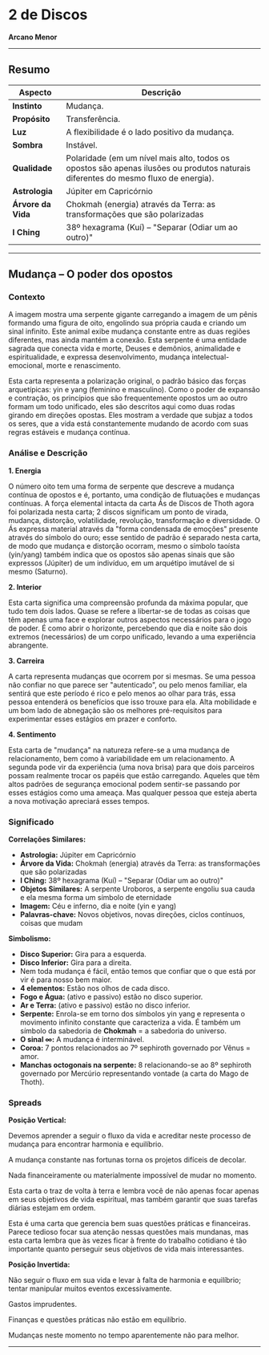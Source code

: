 # 2 de Discos

**Arcano Menor**

---

## Resumo

| Aspecto | Descrição |
|---------|-----------|
| **Instinto** | Mudança. |
| **Propósito** | Transferência. |
| **Luz** | A flexibilidade é o lado positivo da mudança. |
| **Sombra** | Instável. |
| **Qualidade** | Polaridade (em um nível mais alto, todos os opostos são apenas ilusões ou produtos naturais diferentes do mesmo fluxo de energia). |
| **Astrologia** | Júpiter em Capricórnio |
| **Árvore da Vida** | Chokmah (energia) através da Terra: as transformações que são polarizadas |
| **I Ching** | 38º hexagrama (Kuí) – "Separar (Odiar um ao outro)" |

---

## Mudança – O poder dos opostos

### Contexto

A imagem mostra uma serpente gigante carregando a imagem de um pênis formando uma figura de oito, engolindo sua própria cauda e criando um sinal infinito. Este animal exibe mudança constante entre as duas regiões diferentes, mas ainda mantém a conexão. Esta serpente é uma entidade sagrada que conecta vida e morte, Deuses e demônios, animalidade e espiritualidade, e expressa desenvolvimento, mudança intelectual-emocional, morte e renascimento.

Esta carta representa a polarização original, o padrão básico das forças arquetípicas: yin e yang (feminino e masculino). Como o poder de expansão e contração, os princípios que são frequentemente opostos um ao outro formam um todo unificado, eles são descritos aqui como duas rodas girando em direções opostas. Eles mostram a verdade que subjaz a todos os seres, que a vida está constantemente mudando de acordo com suas regras estáveis e mudança contínua.

### Análise e Descrição

**1. Energia**

O número oito tem uma forma de serpente que descreve a mudança contínua de opostos e é, portanto, uma condição de flutuações e mudanças contínuas. A força elemental intacta da carta Ás de Discos de Thoth agora foi polarizada nesta carta; 2 discos significam um ponto de virada, mudança, distorção, volatilidade, revolução, transformação e diversidade. O Ás expressa material através da "forma condensada de emoções" presente através do símbolo do ouro; esse sentido de padrão é separado nesta carta, de modo que mudança e distorção ocorram, mesmo o símbolo taoísta (yin/yang) também indica que os opostos são apenas sinais que são expressos (Júpiter) de um indivíduo, em um arquétipo imutável de si mesmo (Saturno).

**2. Interior**

Esta carta significa uma compreensão profunda da máxima popular, que tudo tem dois lados. Quase se refere a libertar-se de todas as coisas que têm apenas uma face e explorar outros aspectos necessários para o jogo de poder. É como abrir o horizonte, percebendo que dia e noite são dois extremos (necessários) de um corpo unificado, levando a uma experiência abrangente.

**3. Carreira**

A carta representa mudanças que ocorrem por si mesmas. Se uma pessoa não confiar no que parece ser "autenticado", ou pelo menos familiar, ela sentirá que este período é rico e pelo menos ao olhar para trás, essa pessoa entenderá os benefícios que isso trouxe para ela. Alta mobilidade e um bom lado de abnegação são os melhores pré-requisitos para experimentar esses estágios em prazer e conforto.

**4. Sentimento**

Esta carta de "mudança" na natureza refere-se a uma mudança de relacionamento, bem como à variabilidade em um relacionamento. A segunda pode vir da experiência (uma nova brisa) para que dois parceiros possam realmente trocar os papéis que estão carregando. Aqueles que têm altos padrões de segurança emocional podem sentir-se passando por esses estágios como uma ameaça. Mas qualquer pessoa que esteja aberta a nova motivação apreciará esses tempos.

### Significado

**Correlações Similares:**

- **Astrologia:** Júpiter em Capricórnio
- **Árvore da Vida:** Chokmah (energia) através da Terra: as transformações que são polarizadas
- **I Ching:** 38º hexagrama (Kuí) – "Separar (Odiar um ao outro)"
- **Objetos Similares:** A serpente Uroboros, a serpente engoliu sua cauda e ela mesma forma um símbolo de eternidade
- **Imagem:** Céu e inferno, dia e noite (yin e yang)
- **Palavras-chave:** Novos objetivos, novas direções, ciclos contínuos, coisas que mudam

**Simbolismo:**

- **Disco Superior:** Gira para a esquerda.
- **Disco Inferior:** Gira para a direita.
- Nem toda mudança é fácil, então temos que confiar que o que está por vir é para nosso bem maior.
- **4 elementos:** Estão nos olhos de cada disco.
- **Fogo e Água:** (ativo e passivo) estão no disco superior.
- **Ar e Terra:** (ativo e passivo) estão no disco inferior.
- **Serpente:** Enrola-se em torno dos símbolos yin yang e representa o movimento infinito constante que caracteriza a vida. É também um símbolo da sabedoria de **Chokmah** = a sabedoria do universo.
- **O sinal ∞:** A mudança é interminável.
- **Coroa:** 7 pontos relacionados ao 7º sephiroth governado por Vênus = amor.
- **Manchas octogonais na serpente:** 8 relacionando-se ao 8º sephiroth governado por Mercúrio representando vontade (a carta do Mago de Thoth).

### Spreads

**Posição Vertical:**

Devemos aprender a seguir o fluxo da vida e acreditar neste processo de mudança para encontrar harmonia e equilíbrio.

A mudança constante nas fortunas torna os projetos difíceis de decolar.

Nada financeiramente ou materialmente impossível de mudar no momento.

Esta carta o traz de volta à terra e lembra você de não apenas focar apenas em seus objetivos de vida espiritual, mas também garantir que suas tarefas diárias estejam em ordem.

Esta é uma carta que gerencia bem suas questões práticas e financeiras. Parece tedioso focar sua atenção nessas questões mais mundanas, mas esta carta lembra que às vezes ficar à frente do trabalho cotidiano é tão importante quanto perseguir seus objetivos de vida mais interessantes.

**Posição Invertida:**

Não seguir o fluxo em sua vida e levar à falta de harmonia e equilíbrio; tentar manipular muitos eventos excessivamente.

Gastos imprudentes.

Finanças e questões práticas não estão em equilíbrio.

Mudanças neste momento no tempo aparentemente não para melhor.

---


